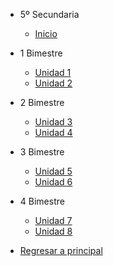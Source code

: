 - 5º Secundaria

  - [<i class="bi bi-house"></i> Inicio](5-secundaria/inicio)

- 1 Bimestre

  - [Unidad 1](5-secundaria/unidad-1.md)
  - [Unidad 2](5-secundaria/unidad-2.md)

- 2 Bimestre 

  - [<i class="bi bi-arrow-right-square"></i> Unidad 3](5-secundaria/unidad-3.md)
  - [Unidad 4](5-secundaria/unidad-4.md)

- 3 Bimestre

  - [Unidad 5](5-secundaria/unidad-5.md)
  - [Unidad 6](5-secundaria/unidad-6.md)

- 4 Bimestre

  - [Unidad 7](5-secundaria/unidad-7.md)
  - [Unidad 8](5-secundaria/unidad-8.md)

- [<i class="bi bi-caret-left-square"></i> Regresar a principal](/)


